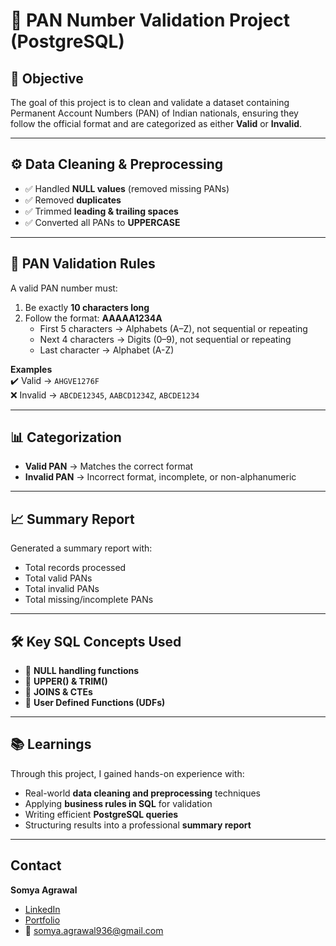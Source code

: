 # 🧾 PAN Number Validation Project (PostgreSQL)

## 📌 Objective
The goal of this project is to clean and validate a dataset containing Permanent Account Numbers (PAN) of Indian nationals, ensuring they follow the official format and are categorized as either **Valid** or **Invalid**.

---

## ⚙️ Data Cleaning & Preprocessing
- ✅ Handled **NULL values** (removed missing PANs)
- ✅ Removed **duplicates**
- ✅ Trimmed **leading & trailing spaces**
- ✅ Converted all PANs to **UPPERCASE**

---

## 📝 PAN Validation Rules
A valid PAN number must:
1. Be exactly **10 characters long**
2. Follow the format: **AAAAA1234A**
   - First 5 characters → Alphabets (A–Z), not sequential or repeating  
   - Next 4 characters → Digits (0–9), not sequential or repeating  
   - Last character → Alphabet (A-Z) 

**Examples**  
✔️ Valid → `AHGVE1276F`  
❌ Invalid → `ABCDE12345`, `AABCD1234Z`, `ABCDE1234`  

---

## 📊 Categorization
- **Valid PAN** → Matches the correct format  
- **Invalid PAN** → Incorrect format, incomplete, or non-alphanumeric  

---

## 📈 Summary Report
Generated a summary report with:
- Total records processed  
- Total valid PANs  
- Total invalid PANs  
- Total missing/incomplete PANs  

---

## 🛠️ Key SQL Concepts Used
- 🔹 **NULL handling functions**  
- 🔹 **UPPER() & TRIM()**  
- 🔹 **JOINS & CTEs**  
- 🔹 **User Defined Functions (UDFs)**  

---

## 📚 Learnings
Through this project, I gained hands-on experience with:
- Real-world **data cleaning and preprocessing** techniques  
- Applying **business rules in SQL** for validation  
- Writing efficient **PostgreSQL queries**  
- Structuring results into a professional **summary report**  

---

## Contact
**Somya Agrawal**  
- [LinkedIn](https://www.linkedin.com/in/somya-agrawal-analyst/)  
- [Portfolio](https://www.zapfolio.in/somya_agrawal936-bdark)  
- 📧 somya.agrawal936@gmail.com  


